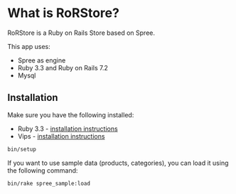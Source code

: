 # What is RoRStore?
RoRStore is a Ruby on Rails Store based on Spree.

This app uses:

* Spree as engine
* Ruby 3.3 and Ruby on Rails 7.2
* Mysql

## Installation

Make sure you have the following installed:
* Ruby 3.3 - [installation instructions](https://www.ruby-lang.org/en/documentation/installation/)
* Vips - [installation instructions](https://libvips.github.io/libvips/install.html)

```bash
bin/setup
```

If you want to use sample data (products, categories), you can load it using the following command:

```bash
bin/rake spree_sample:load
```